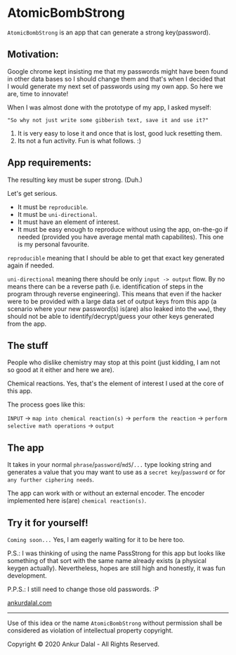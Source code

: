 # AtomicBombStrong

`AtomicBombStrong` is an app that can generate a strong key(password).

## Motivation:
Google chrome kept insisting me that my passwords might have been found in other data bases so I should change them and that's when I decided that I would generate my next set of passwords using my own app. So here we are, time to innovate!

When I was almost done with the prototype of my app, I asked myself:

`"So why not just write some gibberish text, save it and use it?"`

1. It is very easy to lose it and once that is lost, good luck resetting them.
2. Its not a fun activity. Fun is what follows. :)

## App requirements:
The resulting key must be super strong. (Duh.)

Let's get serious.
* It must be `reproducible`.
* It must be `uni-directional`.
* It must have an element of interest.
* It must be easy enough to reproduce without using the app, on-the-go if needed (provided you have average mental math capabilites). This one is my personal favourite.

`reproducible` meaning that I should be able to get that exact key generated again if needed.

`uni-directional` meaning there should be only `input -> output` flow. By no means there can be a reverse path (i.e. identification of steps in the program through reverse engineering). This means that even if the hacker were to be provided with a large data set of output keys from this app (a scenario where your new password(s) is(are) also leaked into the `www`), they should not be able to identify/decrypt/guess your other keys generated from the app.

## The stuff

People who dislike chemistry may stop at this point (just kidding, I am not so good at it either and here we are).

Chemical reactions. Yes, that's the element of interest I used at the core of this app.

The process goes like this:

`INPUT` -> `map into chemical reaction(s)` -> `perform the reaction` -> `perform selective math operations` -> `output`

## The app

It takes in your normal `phrase`/`password`/`md5`/`...` type looking string and generates a value that you may want to use as a `secret key`/`password` or for `any further ciphering needs`.

The app can work with or without an external encoder. The encoder implemented here is(are) `chemical reaction(s)`.

## Try it for yourself!

`Coming soon...` Yes, I am eagerly waiting for it to be here too.

P.S.: I was thinking of using the name PassStrong for this app but looks like something of that sort with the same name already exists (a physical keygen actually). Nevertheless, hopes are still high and honestly, it was fun development.

P.P.S.: I still need to change those old passwords. :P

[ankurdalal.com](https://ankurdalal.com)

---
Use of this idea or the name `AtomicBombStrong` without permission shall be considered as violation of intellectual property copyright.

Copyright © 2020 Ankur Dalal - All Rights Reserved.
